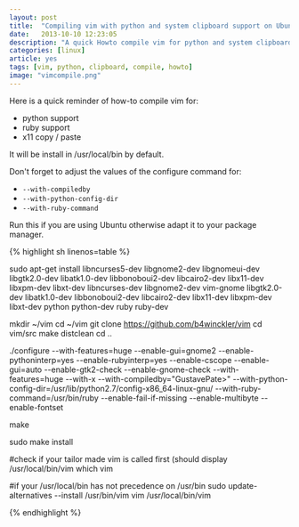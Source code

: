 ```yaml
---
layout: post
title:  "Compiling vim with python and system clipboard support on Ubuntu"
date:   2013-10-10 12:23:05
description: "A quick Howto compile vim for python and system clipboard support"
categories: [linux]
article: yes
tags: [vim, python, clipboard, compile, howto]
image: "vimcompile.png"
---
```


Here is a quick reminder of how-to compile vim for:
* python support
* ruby support
* x11 copy / paste

It will be install in /usr/local/bin by default.

Don't forget to adjust the values of the configure command for:

- `--with-compiledby`
- `--with-python-config-dir`
- `--with-ruby-command`

Run this if you are using Ubuntu otherwise adapt it to your package manager.

{% highlight sh linenos=table %}

sudo apt-get install libncurses5-dev libgnome2-dev libgnomeui-dev libgtk2.0-dev libatk1.0-dev libbonoboui2-dev libcairo2-dev libx11-dev libxpm-dev libxt-dev libncurses-dev libgnome2-dev vim-gnome libgtk2.0-dev libatk1.0-dev libbonoboui2-dev libcairo2-dev libx11-dev libxpm-dev libxt-dev python python-dev ruby ruby-dev

mkdir ~/vim
cd ~/vim
git clone https://github.com/b4winckler/vim
cd vim/src
make distclean
cd ..

./configure --with-features=huge --enable-gui=gnome2 --enable-pythoninterp=yes --enable-rubyinterp=yes --enable-cscope --enable-gui=auto --enable-gtk2-check --enable-gnome-check --with-features=huge --with-x --with-compiledby="GustavePate>" --with-python-config-dir=/usr/lib/python2.7/config-x86_64-linux-gnu/ --with-ruby-command=/usr/bin/ruby --enable-fail-if-missing --enable-multibyte --enable-fontset

make

sudo make install

#check if your tailor made vim is called first (should display /usr/local/bin/vim
which vim

#if your /usr/local/bin has not precedence on /usr/bin
sudo update-alternatives --install /usr/bin/vim vim /usr/local/bin/vim


{% endhighlight %}


